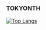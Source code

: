 ### TOKYONTH

<!--
**Tokyonth/Tokyonth** is a ✨ _special_ ✨ repository because its `README.md` (this file) appears on your GitHub profile.

Here are some ideas to get you started:

- 🔭 I’m currently working on ...
- 🌱 I’m currently learning ...
- 👯 I’m looking to collaborate on ...
- 🤔 I’m looking for help with ...
- 💬 Ask me about ...
- 📫 How to reach me: ...
- 😄 Pronouns: ...
- ⚡ Fun fact: ...
-->
<!--[![Anurag's github stats](https://github-readme-stats.vercel.app/api?username=Tokyonth&show_icons=true)](https://github.com/Tokyonth)-->

[![Top Langs](https://github-readme-stats.vercel.app/api/top-langs/?username=Tokyonth&layout=compact)](https://github.com/Tokyonth)
